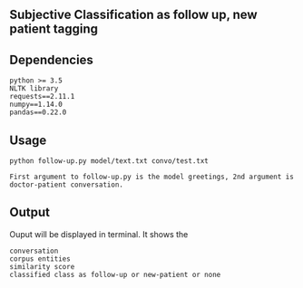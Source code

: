 Subjective Classification as follow up, new patient tagging
-----------------------------------------------------------


Dependencies
------------

    python >= 3.5
    NLTK library
    requests==2.11.1
    numpy==1.14.0
    pandas==0.22.0


Usage
-----

    python follow-up.py model/text.txt convo/test.txt 

    First argument to follow-up.py is the model greetings, 2nd argument is doctor-patient conversation.


Output
------

Ouput will be displayed in terminal. It shows the

    conversation
    corpus entities
    similarity score 
    classified class as follow-up or new-patient or none
